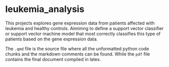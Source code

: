# leukemia_analysis
This projects explores gene expression data from patients affected with leukemia and healthy controls. Aimimng to define a support vector classifier or support vector machine model that most correctly classifies this type of patients based on the gene expression data. 

The `.qmd` file is the source file where all the unformatted python code chunks and the markdown comments can be found. While the `pdf` file contains the final document compiled in latex. 

